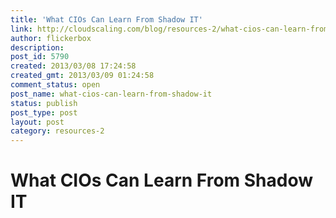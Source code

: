 ```yaml
---
title: 'What CIOs Can Learn From Shadow IT'
link: http://cloudscaling.com/blog/resources-2/what-cios-can-learn-from-shadow-it/
author: flickerbox
description: 
post_id: 5790
created: 2013/03/08 17:24:58
created_gmt: 2013/03/09 01:24:58
comment_status: open
post_name: what-cios-can-learn-from-shadow-it
status: publish
post_type: post
layout: post
category: resources-2
---
```


# What CIOs Can Learn From Shadow IT

